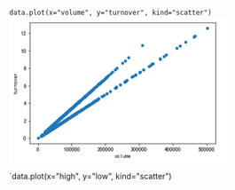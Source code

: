 `data.plot(x="volume", y="turnover", kind="scatter")`
![](../photo/Pasted%20image%2020231027180324.png)

`data.plot(x="high", y="low", kind="scatter")
